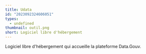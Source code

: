 ```yaml
---
title: Udata
id: "2023092324606051"
types:
  - undefined
thumbnail: outil.png
short: Logiciel libre d'hébergement
---
```


Logiciel libre d'hébergement qui accueille la plateforme Data.Gouv.